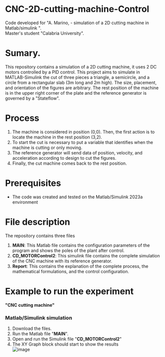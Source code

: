 # CNC-2D-cutting-machine-Control

Code developed for "A. Marino, - simulation of a 2D cutting machine in Matlab/simulink ".  
Master's student "Calabria University".  

# Sumary.
This repository contains a simulation of a 2D cutting machine, it uses 2 DC motors controlled by a PID control. This project aims to simulate in MATLAB-Simulink the cut of three pieces a triangle, a semicircle, and a circle from a rectangular slab (3m long and 2m high). The size, placement, and orientation of the figures are arbitrary. The rest position of the machine is in the upper right corner of the plate and the reference generator is governed by a "Stateflow". 
# Process  
1.	The machine is considered in position (0,0). Then, the first action is to locate the machine in the rest position (3,2).
2.	To start the cut is necessary to put a variable that identifies when the machine is cutting or only moving.  
3.	The reference generator will send data of position, velocity, and acceleration according to design to cut the figures. 
4.	Finally, the cut machine comes back to the rest position.

# Prerequisites
- The code was created and tested on the Matlab/Simulink 2023a environment

# File description
The repository contains three files
1. **MAIN**: This Matlab file contains the configuration parameters of the program and shows the poles of the plant after control.
2. **CD_MOTORControl2**: This simulink file contains the complete simulation of the CNC machine with its reference generator.
3. **Report**: This contains the explanation of the complete process, the mathematical formulations, and the control configuration.


# Example to run the experiment  
**"CNC cutting machine"**
### Matlab/Simulink simulation 
1. Download the files. 
2. Run the Matlab file "**MAIN**".
3. Open and run the Simulink file "**CD_MOTORControl2**"
4. The XY Graph block should start to show the results  
![image](https://github.com/fercho-0109/CNC-2D-cutting-machine-Control/assets/40362695/fdf0f90a-b552-409e-ade6-690a95bdbeeb)









  


